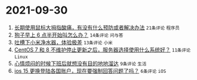 # 2021-09-30

1. [长期使用鼠标大拇指酸痛，有没有什么预防或者解决办法](https://www.v2ex.com/t/805297) `21条评论` `程序员`
1. [狗子早上 6 点半开始叫怎么办？](https://www.v2ex.com/t/805305) `14条评论` `问与答`
1. [吐槽下小米净水器，体验极差](https://www.v2ex.com/t/805299) `13条评论` `小米`
1. [CentOS 7 和 8 不维护停止更新之后，服务器选择使用什么系统好？](https://www.v2ex.com/t/805300) `11条评论` `Linux`
1. [心情烦闷的时候下班后就想没有目的地地溜达](https://www.v2ex.com/t/805301) `9条评论` `生活`
1. [ios 15 更换登陆各国账户，现在要强制回答问题了吗？](https://www.v2ex.com/t/805294) `6条评论` `iOS`
